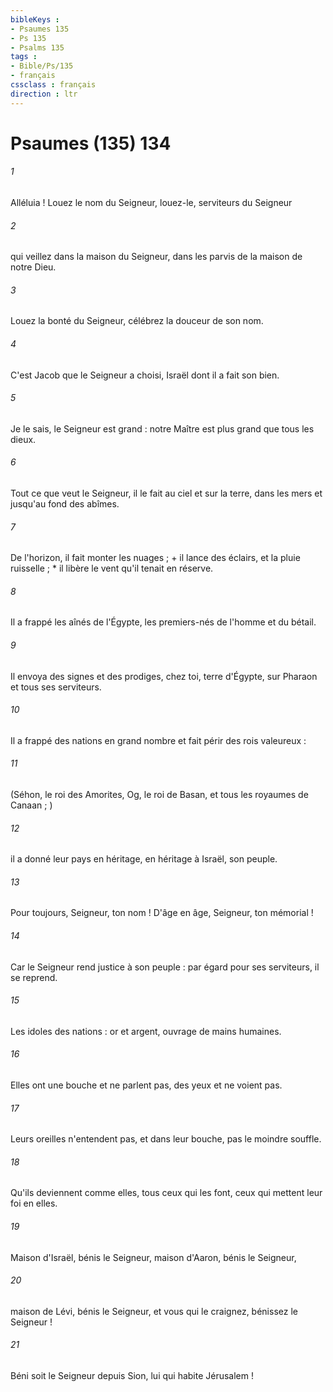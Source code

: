 ```yaml
---
bibleKeys : 
- Psaumes 135
- Ps 135
- Psalms 135
tags : 
- Bible/Ps/135
- français
cssclass : français
direction : ltr
---
```


# Psaumes (135) 134

###### 1
Alléluia ! Louez le nom du Seigneur, louez-le, serviteurs du Seigneur
###### 2
qui veillez dans la maison du Seigneur, dans les parvis de la maison de notre Dieu.
###### 3
Louez la bonté du Seigneur, célébrez la douceur de son nom.
###### 4
C'est Jacob que le Seigneur a choisi, Israël dont il a fait son bien.
###### 5
Je le sais, le Seigneur est grand : notre Maître est plus grand que tous les dieux.
###### 6
Tout ce que veut le Seigneur, il le fait au ciel et sur la terre, dans les mers et jusqu'au fond des abîmes.
###### 7
De l'horizon, il fait monter les nuages ; + il lance des éclairs, et la pluie ruisselle ; * il libère le vent qu'il tenait en réserve.
###### 8
Il a frappé les aînés de l'Égypte, les premiers-nés de l'homme et du bétail.
###### 9
Il envoya des signes et des prodiges, chez toi, terre d'Égypte, sur Pharaon et tous ses serviteurs.
###### 10
Il a frappé des nations en grand nombre et fait périr des rois valeureux :
###### 11
(Séhon, le roi des Amorites, Og, le roi de Basan, et tous les royaumes de Canaan ; )
###### 12
il a donné leur pays en héritage, en héritage à Israël, son peuple.
###### 13
Pour toujours, Seigneur, ton nom ! D'âge en âge, Seigneur, ton mémorial !
###### 14
Car le Seigneur rend justice à son peuple : par égard pour ses serviteurs, il se reprend.
###### 15
Les idoles des nations : or et argent, ouvrage de mains humaines.
###### 16
Elles ont une bouche et ne parlent pas, des yeux et ne voient pas.
###### 17
Leurs oreilles n'entendent pas, et dans leur bouche, pas le moindre souffle.
###### 18
Qu'ils deviennent comme elles, tous ceux qui les font, ceux qui mettent leur foi en elles.
###### 19
Maison d'Israël, bénis le Seigneur, maison d'Aaron, bénis le Seigneur,
###### 20
maison de Lévi, bénis le Seigneur, et vous qui le craignez, bénissez le Seigneur !
###### 21
Béni soit le Seigneur depuis Sion, lui qui habite Jérusalem !
